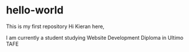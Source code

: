 # hello-world
This is my first repository
Hi Kieran here,

I am currently a student studying Website Development Diploma in Ultimo TAFE
